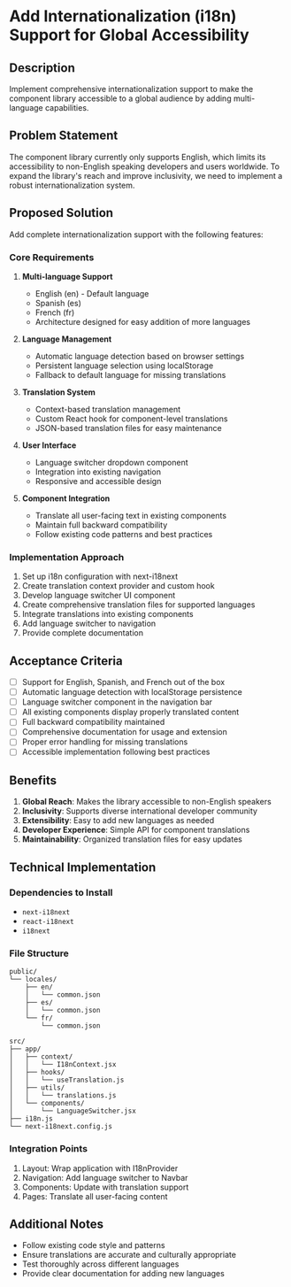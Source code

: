 # Add Internationalization (i18n) Support for Global Accessibility

## Description

Implement comprehensive internationalization support to make the component library accessible to a global audience by adding multi-language capabilities.

## Problem Statement

The component library currently only supports English, which limits its accessibility to non-English speaking developers and users worldwide. To expand the library's reach and improve inclusivity, we need to implement a robust internationalization system.

## Proposed Solution

Add complete internationalization support with the following features:

### Core Requirements

1. **Multi-language Support**
   - English (en) - Default language
   - Spanish (es)
   - French (fr)
   - Architecture designed for easy addition of more languages

2. **Language Management**
   - Automatic language detection based on browser settings
   - Persistent language selection using localStorage
   - Fallback to default language for missing translations

3. **Translation System**
   - Context-based translation management
   - Custom React hook for component-level translations
   - JSON-based translation files for easy maintenance

4. **User Interface**
   - Language switcher dropdown component
   - Integration into existing navigation
   - Responsive and accessible design

5. **Component Integration**
   - Translate all user-facing text in existing components
   - Maintain full backward compatibility
   - Follow existing code patterns and best practices

### Implementation Approach

1. Set up i18n configuration with next-i18next
2. Create translation context provider and custom hook
3. Develop language switcher UI component
4. Create comprehensive translation files for supported languages
5. Integrate translations into existing components
6. Add language switcher to navigation
7. Provide complete documentation

## Acceptance Criteria

- [ ] Support for English, Spanish, and French out of the box
- [ ] Automatic language detection with localStorage persistence
- [ ] Language switcher component in the navigation bar
- [ ] All existing components display properly translated content
- [ ] Full backward compatibility maintained
- [ ] Comprehensive documentation for usage and extension
- [ ] Proper error handling for missing translations
- [ ] Accessible implementation following best practices

## Benefits

1. **Global Reach**: Makes the library accessible to non-English speakers
2. **Inclusivity**: Supports diverse international developer community
3. **Extensibility**: Easy to add new languages as needed
4. **Developer Experience**: Simple API for component translations
5. **Maintainability**: Organized translation files for easy updates

## Technical Implementation

### Dependencies to Install
- `next-i18next`
- `react-i18next`
- `i18next`

### File Structure
```
public/
└── locales/
    ├── en/
    │   └── common.json
    ├── es/
    │   └── common.json
    └── fr/
        └── common.json

src/
├── app/
│   ├── context/
│   │   └── I18nContext.jsx
│   ├── hooks/
│   │   └── useTranslation.js
│   ├── utils/
│   │   └── translations.js
│   └── components/
│       └── LanguageSwitcher.jsx
├── i18n.js
└── next-i18next.config.js
```

### Integration Points
1. Layout: Wrap application with I18nProvider
2. Navigation: Add language switcher to Navbar
3. Components: Update with translation support
4. Pages: Translate all user-facing content

## Additional Notes

- Follow existing code style and patterns
- Ensure translations are accurate and culturally appropriate
- Test thoroughly across different languages
- Provide clear documentation for adding new languages